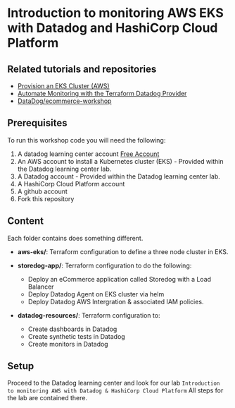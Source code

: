 # Introduction to monitoring AWS EKS with Datadog and HashiCorp Cloud Platform

## Related tutorials and repositories

* [Provision an EKS Cluster (AWS)](https://developer.hashicorp.com/terraform/tutorials/kubernetes/eks)
* [Automate Monitoring with the Terraform Datadog Provider](https://developer.hashicorp.com/terraform/tutorials/applications/datadog-provider)
* [DataDog/ecommerce-workshop](https://github.com/DataDog/ecommerce-workshop/tree/main/deploy/generic-k8s/ecommerce-app)

## Prerequisites
To run this workshop code you will need the following:
1. A datadog learning center account [Free Account](https://learn.datadoghq.com/)
2. An AWS account to install a Kubernetes cluster (EKS) - Provided within the Datadog learning center lab. 
2. A Datadog account - Provided within the Datadog learning center lab. 
3. A HashiCorp Cloud Platform account
4. A github account
5. Fork this repository

## Content

Each folder contains does something different.

* **aws-eks/**: Terraform configuration to define a three node cluster in EKS.
* **storedog-app/**: Terraform configuration to do the following:

  * Deploy an eCommerce application called Storedog with a Load Balancer
  * Deploy Datadog Agent on EKS cluster via helm
  * Deploy Datadog AWS Intergration & associated IAM policies.
* **datadog-resources/**: Terraform configuration to:

  * Create dashboards in Datadog
  * Create synthetic tests in Datadog
  * Create monitors in Datadog

## Setup
Proceed to the Datadog learning center and look for our lab `Introduction to monitoring AWS with Datadog & HashiCorp Cloud Platform`
All steps for the lab are contained there. 
